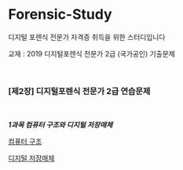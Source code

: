 # Forensic-Study

디지털 포렌식 전문가 자격증 취득을 위한 스터디입니다

교재 : 2019 디지털포렌식 전문가 2급 (국가공인) 기출문제

<br>

### [제2장] 디지털포렌식 전문가 2급 연습문제

<br>

***1과목 컴퓨터 구조와 디지털 저장매체***

[컴퓨터 구조](https://github.com/by-roj/Forensic-Study/blob/master/SUB1_1.md)

[디지털 저장매체](https://github.com/by-roj/Forensic-Study/blob/master/SUB1_2.md)



